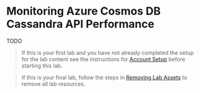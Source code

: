 # Monitoring Azure Cosmos DB Cassandra API Performance

TODO

> If this is your first lab and you have not already completed the setup for the lab content see the instructions for [Account Setup](00-account_setup.md) before starting this lab.


> If this is your final lab, follow the steps in [Removing Lab Assets](07-cleaning_up.md) to remove all lab resources.
